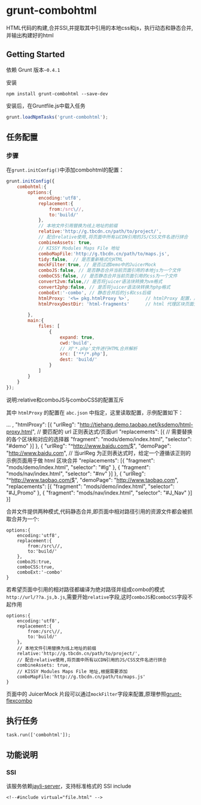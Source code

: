 # grunt-combohtml

HTML代码的构建,合并SSI,并提取其中引用的本地css和js，执行动态和静态合并,并输出构建好的html

## Getting Started

依赖 Grunt 版本`~0.4.1`

安装

```shell
npm install grunt-combohtml --save-dev
```

安装后，在Gruntfile.js中载入任务

```js
grunt.loadNpmTasks('grunt-combohtml');
```

## 任务配置

### 步骤

在`grunt.initConfig()`中添加combohtml的配置：

```js
grunt.initConfig({
	combohtml:{
		options:{
			encoding:'utf8',
			replacement:{
				from:/src\//,
				to:'build/'
			},
			// 本地文件引用替换为线上地址的前缀
			relative:'http://g.tbcdn.cn/path/to/project/',
			// 配合relative使用,将页面中所有以CDN引用的JS/CSS文件名进行拼合
			combineAssets: true, 
			// KISSY Modules Maps File 地址
			comboMapFile:'http://g.tbcdn.cn/path/to/maps.js',
			tidy:false,  // 是否重新格式化HTML
			mockFilter:true, // 是否过滤Demo中的JuicerMock
			comboJS:false, // 是否静态合并当前页面引用的本地js为一个文件
			comboCSS:false, // 是否静态合并当前页面引用的css为一个文件
			convert2vm:false,// 是否将juicer语法块转换为vm格式
			convert2php:false, // 是否将juicer语法块转换为php格式
			comboExt:'-combo', // 静态合并后的js和css后缀
			htmlProxy: '<%= pkg.htmlProxy %>',      // htmlProxy 配置，用于产出线上页面区块替换为本地模块页面
			htmlProxyDestDir: 'html-fragments'      // html 代理区块页面生成到的目标目录
			
		},
		main:{
			files: [
				{
					expand: true,
					cwd:'build',
					// 对'*.php'文件进行HTML合并解析
					src: ['**/*.php'],
					dest: 'build/'
				}
			]
		}
	}
});

```

说明:relative和comboJS与comboCSS的配置互斥

其中 `htmlProxy` 的配置在 `abc.json` 中指定，这里读取配置，示例配置如下：

  ...
  ,
  "htmlProxy": [{
      "urlReg": "http://tiehang.demo.taobao.net/ksdemo/html-proxy.html", // 要匹配的 url 正则表达式/页面url
      "replacements": [{	// 需要替换的各个区块和对应的选择器
          "fragment": "mods/demo/index.html",
          "selector": "#demo"
      }]
  }, {
      "urlReg": "^http://www.baidu.com/$",
      "demoPage": "http://www.baidu.com",	// 当urlReg 为正则表达式时，给定一个遵循该正则的示例页面用于做 html 区块合并
      "replacements": [{
          "fragment": "mods/demo/index.html",
          "selector": "#lg"
      }, {
          "fragment": "mods/nav/index.html",
          "selector": "#nv"
      }]
  }, {
      "urlReg": "^http://www.taobao.com/$",
      "demoPage": "http://www.taobao.com",
      "replacements": [{
          "fragment": "mods/demo/index.html",
          "selector": "#J_Promo"
      }, {
          "fragment": "mods/nav/index.html",
          "selector": "#J_Nav"
      }]
  }]

合并文件提供两种模式,代码静态合并,即页面中相对路径引用的资源文件都会被抓取合并为一个:

```
options:{
	encoding:'utf8',
	replacement:{
		from:/src\//,
		to:'build/'
	},
	comboJS:true, 
	comboCSS:true,
	comboExt:'-combo'
}
```

若希望页面中引用的相对路径都编译为绝对路径并组成combo的模式`http://url/??a.js,b.js`,需要开始`relative`字段,这时`comboJS`和`comboCSS`字段不起作用

```
options:{
	encoding:'utf8',
	replacement:{
		from:/src\//,
		to:'build/'
	},
	// 本地文件引用替换为线上地址的前缀
	relative:'http://g.tbcdn.cn/path/to/project/',
	// 配合relative使用,将页面中所有以CDN引用的JS/CSS文件名进行拼合
	combineAssets: true, 
	// KISSY Modules Maps File 地址,根据需要添加
	comboMapFile:'http://g.tbcdn.cn/path/to/maps.js'
}
```

页面中的 JuicerMock 片段可以通过`mockFilter`字段来配置,原理参照[grunt-flexcombo](http://npmjs.org/grunt-flexcombo)

## 执行任务

	task.run(['combohtml']);

## 功能说明

### SSI 

该服务依赖[jayli-server](https://npmjs.org/package/jayli-server)，支持标准格式的 SSI include

	<!--#include virtual="file.html" -->

